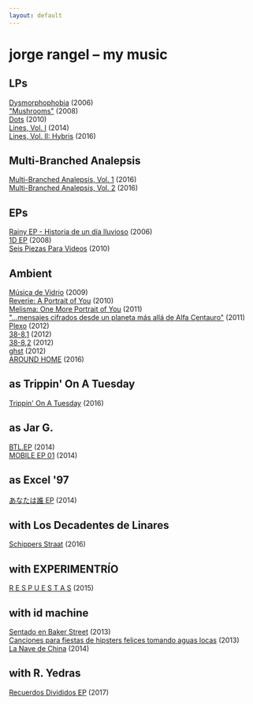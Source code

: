 ```yaml
---
layout: default
---
```


# jorge rangel – my music

## LPs

[Dysmorphophobia](http://music.jrangel.net/album/dysmorphophobia) (2006)  
["Mushrooms"](http://music.jrangel.net/album/mushrooms) (2008)  
[Dots](http://music.jrangel.net/album/dots) (2010)  
[Lines, Vol. I](http://music.jrangel.net/album/lines-vol-i) (2014)  
[Lines, Vol. II: Hybris](http://music.jrangel.net/album/lines-vol-ii-hybris) (2016)  

## Multi-Branched Analepsis

[Multi-Branched Analepsis, Vol. 1](http://music.jrangel.net/album/multi-branched-analepsis-vol-1) (2016)  
[Multi​-​Branched Analepsis, Vol. 2](http://music.jrangel.net/album/multi-branched-analepsis-vol-2) (2016)  

## EPs

[Rainy EP - Historia de un día lluvioso](http://music.jrangel.net/album/rainy-ep-historia-de-un-d-a-lluvioso) (2006)  
[1D EP](http://music.jrangel.net/album/1d-ep) (2008)  
[Seis Piezas Para Videos](http://music.jrangel.net/album/seis-piezas-para-videos) (2010)  

## Ambient

[Música de Vidrio](http://music.jrangel.net/album/m-sica-de-vidrio) (2009)  
[Reverie: A Portrait of You](http://music.jrangel.net/album/reverie-a-portrait-of-you) (2010)  
[Melisma: One More Portrait of You](http://music.jrangel.net/album/melisma-one-more-portrait-of-you) (2011)  
["...mensajes cifrados desde un planeta más allá de Alfa Centauro"](http://music.jrangel.net/album/mensajes-cifrados-desde-un-planeta-m-s-all-de-alfa-centauro) (2011)  
[Plexo](http://music.jrangel.net/album/plexo) (2012)  
[38-8,1](http://music.jrangel.net/album/38-81) (2012)  
[38-8,2](http://music.jrangel.net/album/38-82) (2012)  
[ghst](http://music.jrangel.net/album/ghst) (2012)  
[AROUND HOME](http://music.jrangel.net/album/around-home) (2016)

## as Trippin' On A Tuesday

[Trippin' On A Tuesday](http://music.jrangel.net/album/trippin-on-a-tuesday) (2016)

## as Jar G.

[BTL.EP](http://music.jrangel.net/album/btl-ep) (2014)  
[MOBILE EP 01](http://music.jrangel.net/album/mobile-ep-01) (2014)  

## as Excel '97

[あなたは誰 EP](http://music.jrangel.net/album/ep) (2014)  

## with Los Decadentes de Linares

[Schippers Straat](http://music.jrangel.net/album/schippers-straat) (2016)


## with EXPERIMENTRÍO

[R E S P U E S T A S](https://hectorzarate.bandcamp.com/album/r-e-s-p-u-e-s-t-a-s) (2015)

## with id machine

[Sentado en Baker Street](https://idmachine.bandcamp.com/album/sentado-en-baker-street) (2013)  
[Canciones para fiestas de hipsters felices tomando aguas locas](https://idmachine.bandcamp.com/album/canciones-para-fiestas-de-hipsters-felices-tomando-aguas-locas) (2013)  
[La Nave de China](https://idmachine.bandcamp.com/album/la-nave-de-china) (2014)

## with R. Yedras

[Recuerdos Divididos EP](http://music.jrangel.net/album/recuerdos-divididos-ep) (2017)
